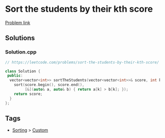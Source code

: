# Sort the students by their kth score

[Problem link](https://leetcode.com/problems/sort-the-students-by-their-kth-score/)

## Solutions


### Solution.cpp
```cpp
// https://leetcode.com/problems/sort-the-students-by-their-kth-score/

class Solution {
 public:
  vector<vector<int>> sortTheStudents(vector<vector<int>>& score, int k) {
    sort(score.begin(), score.end(),
         [&](auto& a, auto& b) { return a[k] > b[k]; });
    return score;
  }
};
```
## Tags

* [Sorting](/Collections/sorting.md#sorting) > [Custom](/Collections/sorting.md#custom)
